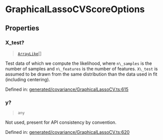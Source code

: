 # GraphicalLassoCVScoreOptions

## Properties

### X\_test?

> [`ArrayLike`](../types/ArrayLike.md)[]

Test data of which we compute the likelihood, where `n\_samples` is the number of samples and `n\_features` is the number of features. `X\_test` is assumed to be drawn from the same distribution than the data used in fit (including centering).

Defined in:  [generated/covariance/GraphicalLassoCV.ts:615](https://github.com/transitive-bullshit/scikit-learn-ts/blob/92ab806/packages/sklearn/src/generated/covariance/GraphicalLassoCV.ts#L615)

### y?

> `any`

Not used, present for API consistency by convention.

Defined in:  [generated/covariance/GraphicalLassoCV.ts:620](https://github.com/transitive-bullshit/scikit-learn-ts/blob/92ab806/packages/sklearn/src/generated/covariance/GraphicalLassoCV.ts#L620)
